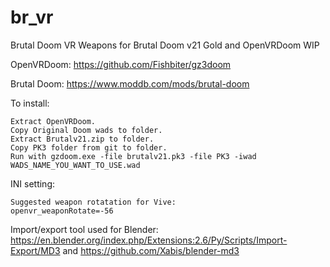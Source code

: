 # br_vr
Brutal Doom VR Weapons for Brutal Doom v21 Gold and OpenVRDoom WIP

OpenVRDoom:
https://github.com/Fishbiter/gz3doom

Brutal Doom:
https://www.moddb.com/mods/brutal-doom

To install:

	Extract OpenVRDoom.
	Copy Original Doom wads to folder.
	Extract Brutalv21.zip to folder.
	Copy PK3 folder from git to folder.
	Run with gzdoom.exe -file brutalv21.pk3 -file PK3 -iwad WADS_NAME_YOU_WANT_TO_USE.wad

INI setting:

	Suggested weapon rotatation for Vive:
	openvr_weaponRotate=-56

Import/export tool used for Blender:
https://en.blender.org/index.php/Extensions:2.6/Py/Scripts/Import-Export/MD3
	and
https://github.com/Xabis/blender-md3
